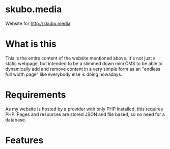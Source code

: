 # skubo.media
Website for http://skubo.media

   # What is this
This is the entire content of the website mentioned above. It's not just a static webpage, but intended to be a slimmed down mini CMS to be able to dynamically add and remove content in a very simple form as an "endless full width page" like everybody else is doing nowadays. 

   # Requirements
As my website is hosted by a provider with only PHP installed, this requires PHP. Pages and resources are stored JSON and file based, so no need for a database.

   # Features
